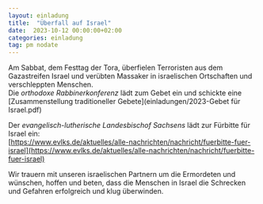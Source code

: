 ```yaml
---
layout: einladung
title:  "Überfall auf Israel"
date:  2023-10-12 00:00:00+02:00
categories: einladung
tag: pm nodate
---
```


Am Sabbat, dem Festtag der Tora, überfielen Terroristen aus dem Gazastreifen Israel und verübten Massaker in israelischen Ortschaften und verschleppten Menschen.
<br>
Die *orthodoxe Rabbinerkonferenz* lädt zum Gebet ein und schickte eine [Zusammenstellung traditioneller Gebete](einladungen/2023-Gebet für Israel.pdf)

Der *evangelisch-lutherische Landesbischof Sachsens* lädt zur Fürbitte für Israel ein:
<br/>
[https://www.evlks.de/aktuelles/alle-nachrichten/nachricht/fuerbitte-fuer-israel](https://www.evlks.de/aktuelles/alle-nachrichten/nachricht/fuerbitte-fuer-israel)

Wir trauern mit unseren israelischen Partnern um die Ermordeten
und wünschen, hoffen und beten,
dass die Menschen in Israel die Schrecken und Gefahren erfolgreich und klug überwinden.
